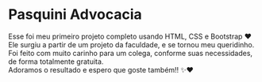 # Pasquini Advocacia

Esse foi meu primeiro projeto completo usando HTML, CSS e Bootstrap ❤ <br>
Ele surgiu a partir de um projeto da faculdade, e se tornou meu queridinho. Foi feito com muito carinho para um colega, conforme suas necessidades, de forma totalmente gratuita. <br>
Adoramos o resultado e espero que goste também!! ✨❤ <br>
